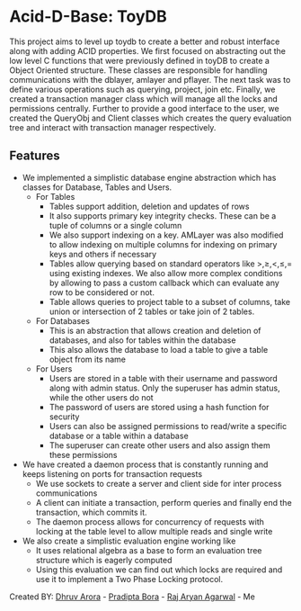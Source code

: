 # Acid-D-Base: ToyDB
This project aims to level up toydb to create a better and robust interface along with adding ACID properties.
We first focused on abstracting out the low level C functions that were previously defined in toyDB to create a Object Oriented structure. These classes are responsible for handling communications with the dblayer, amlayer and pflayer. The next task was to define various operations such as querying, project, join etc.
Finally, we created a transaction manager class which will manage all the locks and permissions centrally. Further to provide a good interface to the user, we created the QueryObj and Client classes which creates the query evaluation tree and interact with transaction manager respectively.


## Features
- We implemented a simplistic database engine abstraction which has classes for Database, Tables and Users.
    - For Tables 
        - Tables support addition, deletion and updates of rows
        - It also supports primary key integrity checks. These can be a tuple of columns or a single column 
        - We also support indexing on a key. AMLayer was also modified to allow indexing on multiple columns for indexing on primary keys and others if necessary
        - Tables allow querying based on standard operators like $>, \geq, <, \leq, =$ using existing indexes. We also allow more complex conditions by allowing to pass a custom callback which can evaluate any row to be considered or not.
        - Table allows queries to project table to a subset of columns, take union or intersection of 2 tables or take join of 2 tables.
    - For Databases
        - This is an abstraction that allows creation and deletion of databases, and also for tables within the database
        - This also allows the database to load a table to give a table object from its name
    - For Users 
        - Users are stored in a table with their username and password along with admin status. Only the superuser has admin status, while the other users do not
        - The password of users are stored using a hash function for security
        - Users can also be assigned permissions to read/write a specific database or a table within a database
        - The superuser can create other users and also assign them these permissions
- We have created a daemon process that is constantly running and keeps listening on ports for transaction requests
    - We use sockets to create a server and client side for inter process communications
    - A client can initiate a transaction, perform queries and finally end the transaction, which commits it.
    - The daemon process allows for concurrency of requests with locking at the table level to allow multiple reads and single write
- We also create a simplistic evaluation engine working like 
    - It uses relational algebra as a base to form an evaluation tree structure which is eagerly computed
    - Using this evaluation we can find out which locks are required and use it to implement a Two Phase Locking protocol.


Created BY:
[Dhruv Arora](https://github.com/maverick6130)
    - [Pradipta Bora](https://github.com/geekpradd)
    - [Raj Aryan Agarwal](https://github.com/Anon258)
    - Me 